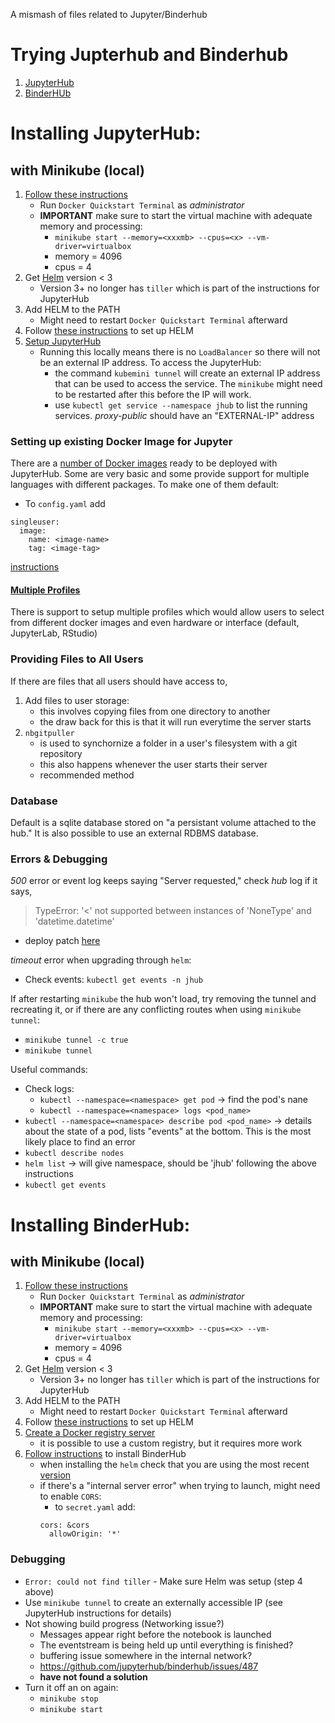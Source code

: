 A mismash of files related to Jupyter/Binderhub

# Trying Jupterhub and Binderhub

1. [JupyterHub](#installation-of-jupyterhub)
2. [BinderHUb](#installation-of-binderhub)

# Installing JupyterHub:

## with Minikube (local)
1. [Follow these instructions](https://www.studytrails.com/devops/kubernetes/install-minikube-and-docker-with-virtualbox-on-windows-10-home/)
    * Run `Docker Quickstart Terminal` as _administrator_
    * __IMPORTANT__ make sure to start the virtual machine with adequate memory and processing:
        * `minikube start --memory=<xxxmb> --cpus=<x> --vm-driver=virtualbox`
        * memory = 4096
        * cpus = 4
2. Get [Helm](https://github.com/kubernetes/helm/releases) version < 3
    * Version 3+ no longer has `tiller` which is part of the instructions for JupyterHub
3. Add HELM to the PATH
    * Might need to restart `Docker Quickstart Terminal` afterward
4. Follow [these instructions](https://zero-to-jupyterhub.readthedocs.io/en/latest/setup-jupyterhub/setup-helm.html) to set up HELM
5. [Setup JupyterHub](https://zero-to-jupyterhub.readthedocs.io/en/latest/setup-jupyterhub/setup-jupyterhub.html)
    * Running this locally means there is no `LoadBalancer` so there will not be an external IP address. To access the JupyterHub:
        * the command `kubemini tunnel` will create an external IP address that can be used to access the service. The `minikube` might need to be restarted after this before the IP will work.
        * use `kubectl get service --namespace jhub` to list the running services. _proxy-public_ should have an "EXTERNAL-IP" address

### Setting up existing Docker Image for Jupyter
There are a [number of Docker images](https://jupyter-docker-stacks.readthedocs.io/en/latest/using/selecting.html) ready to be deployed with JupyterHub. Some are very basic and some provide support for multiple languages with different packages. To make one of them default:
* To `config.yaml` add
```
singleuser:
  image:
    name: <image-name>
    tag: <image-tag>
```
[instructions](https://zero-to-jupyterhub.readthedocs.io/en/latest/customizing/user-environment.html#choose-and-use-an-existing-docker-image)

#### [Multiple Profiles](https://zero-to-jupyterhub.readthedocs.io/en/latest/customizing/user-environment.html#using-multiple-profiles-to-let-users-select-their-environment)
There is support to setup multiple profiles which would allow users to select from different docker images and even hardware or interface (default, JupyterLab, RStudio)

### Providing Files to All Users
If there are files that all users should have access to,
1. Add files to user storage:
    * this involves copying files from one directory to another
    * the draw back for this is that it will run everytime the server starts
2. `nbgitpuller`
    * is used to synchornize a folder in a user's filesystem with a git repository
    * this also happens whenever the user starts their server
    * recommended method

### Database
Default is a sqlite database stored on "a persistant volume attached to the hub." It is also possible to use an external RDBMS database.

### Errors & Debugging
_500_ error or event log keeps saying "Server requested," check _hub_ log if it says,  
> TypeError: '<' not supported between instances of 'NoneType' and 'datetime.datetime'
* deploy patch [here](https://github.com/jupyterhub/kubespawner/issues/354)

_timeout_ error when upgrading through `helm`:
* Check events: `kubectl get events -n jhub`

If after restarting `minikube` the hub won't load, try removing the tunnel and recreating it, or if there are any conflicting routes when using `minikube tunnel`:
* `minikube tunnel -c true`
* `minikube tunnel`

Useful commands:
* Check logs:
    * `kubectl --namespace=<namespace> get pod` -> find the pod's nane
    * `kubectl --namespace=<namespace> logs <pod_name>`
* `kubectl --namespace=<namespace> describe pod <pod_name>` -> details about the state of a pod, lists "events" at the bottom. This is the most likely place to find an error
* `kubectl describe nodes`
* `helm list` -> will give namespace, should be 'jhub' following the above instructions
* `kubectl get events`


# Installing BinderHub:

## with Minikube (local)
1. [Follow these instructions](https://www.studytrails.com/devops/kubernetes/install-minikube-and-docker-with-virtualbox-on-windows-10-home/)
    * Run `Docker Quickstart Terminal` as _administrator_
    * __IMPORTANT__ make sure to start the virtual machine with adequate memory and processing:
        * `minikube start --memory=<xxxmb> --cpus=<x> --vm-driver=virtualbox`
        * memory = 4096
        * cpus = 4
2. Get [Helm](https://github.com/kubernetes/helm/releases) version < 3
    * Version 3+ no longer has `tiller` which is part of the instructions for JupyterHub
3. Add HELM to the PATH
    * Might need to restart `Docker Quickstart Terminal` afterward
4. Follow [these instructions](https://zero-to-jupyterhub.readthedocs.io/en/latest/setup-jupyterhub/setup-helm.html) to set up HELM
5. [Create a Docker registry server](https://binderhub.readthedocs.io/en/latest/setup-registry.html)
    * it is possible to use a custom registry, but it requires more work
6. [Follow instructions](https://binderhub.readthedocs.io/en/latest/setup-binderhub.html) to install BinderHub
    * when installing the `helm` check that you are using the most recent [version](https://jupyterhub.github.io/helm-chart/#development-releases-binderhub)
    * if there's a "internal server error" when trying to launch, might need to enable `CORS`:
        * to `secret.yaml` add:
        ```
        cors: &cors
          allowOrigin: '*'
        ```

### Debugging
* `Error: could not find tiller` - Make sure Helm was setup (step 4 above)
* Use `minikube tunnel` to create an externally accessible IP (see JupyterHub instructions for details)
* Not showing build progress (Networking issue?)
    * Messages appear right before the notebook is launched
    * The eventstream is being held up until everything is finished?
    * buffering issue somewhere in the internal network?
    * https://github.com/jupyterhub/binderhub/issues/487
    * __have not found a solution__
* Turn it off an on again:
    * `minikube stop`
    * `minikube start`

